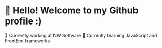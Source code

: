 # 👋 Hello! Welcome to my Github profile :)

🔭 Currently working at NW Software
🌱 Currently learning JavaScript and FrontEnd frameworks
